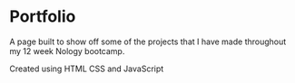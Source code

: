 # Portfolio

A page built to show off some of the projects that I have made throughout my 12 week Nology bootcamp.

Created using HTML CSS and JavaScript 
